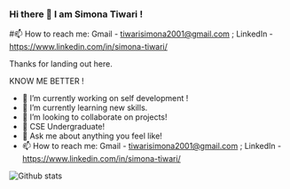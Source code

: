 ### Hi there 👋 I am Simona Tiwari !

#📫 How to reach me: Gmail - tiwarisimona2001@gmail.com ; LinkedIn - https://www.linkedin.com/in/simona-tiwari/

Thanks for landing out here.





KNOW ME BETTER !

- 🔭 I’m currently working on self development !
- 🌱 I’m currently learning new skills.
- 👯 I’m looking to collaborate on projects!
- 🤔 CSE Undergraduate!
- 💬 Ask me about anything you feel like!
- 📫 How to reach me: Gmail - tiwarisimona2001@gmail.com ; LinkedIn - https://www.linkedin.com/in/simona-tiwari/







![Github stats](https://github-readme-stats.vercel.app/api?username=TiwariSimona)
